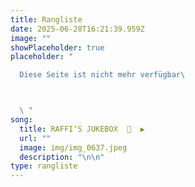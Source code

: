 ```yaml
---
title: Rangliste
date: 2025-06-28T16:21:39.959Z
image: ""
showPlaceholder: true
placeholder: "

  Diese Seite ist nicht mehr verfügbar\ 



  \ "
song:
  title: RAFFI‘S JUKEBOX  🎸  ▶️
  url: ""
  image: img/img_0637.jpeg
  description: "\n\n"
type: rangliste
---
```

